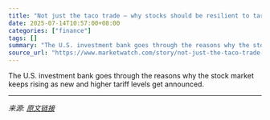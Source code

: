 ```yaml
---
title: "Not just the taco trade — why stocks should be resilient to tariff news, says Morgan Stanley"
date: 2025-07-14T10:57:00+08:00
categories: ["finance"]
tags: []
summary: "The U.S. investment bank goes through the reasons why the stock market keeps rising as new and higher tariff levels get announced."
source_url: "https://www.marketwatch.com/story/not-just-the-taco-trade-why-stocks-should-be-resilient-to-tariff-news-says-morgan-stanley-0d601fd4?mod=mw_rss_topstories"
---
```


The U.S. investment bank goes through the reasons why the stock market keeps rising as new and higher tariff levels get announced.

---

*来源: [原文链接](https://www.marketwatch.com/story/not-just-the-taco-trade-why-stocks-should-be-resilient-to-tariff-news-says-morgan-stanley-0d601fd4?mod=mw_rss_topstories)*

